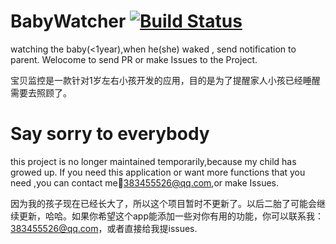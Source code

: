 # BabyWatcher [![Build Status](https://travis-ci.org/llz383455526/BabyWatcher.svg?branch=master)](https://travis-ci.org/llz383455526/BabyWatcher)
watching the baby(<1year),when he(she) waked , send notification to parent.
Welocome to send PR or make Issues to the Project.

宝贝监控是一款针对1岁左右小孩开发的应用，目的是为了提醒家人小孩已经睡醒需要去照顾了。

# Say sorry to everybody
this project is no longer maintained temporarily,because my child has growed up. If you need this application or want more functions that you need ,you can contact me:email:383455526@qq.com,or make Issues.

因为我的孩子现在已经长大了，所以这个项目暂时不更新了。以后二胎了可能会继续更新，哈哈。如果你希望这个app能添加一些对你有用的功能，你可以联系我：383455526@qq.com，或者直接给我提issues.



